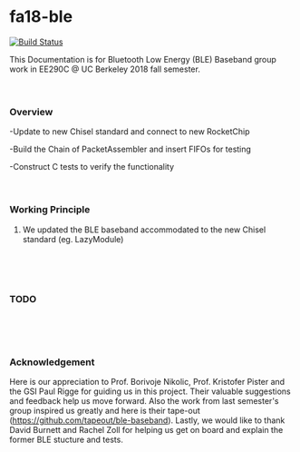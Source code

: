 # fa18-ble

[![Build Status](https://travis-ci.org/ucberkeley-ee290c/fa18-ble.svg?branch=master)](https://travis-ci.org/ucberkeley-ee290c/fa18-ble)

This Documentation is for Bluetooth Low Energy (BLE) Baseband group work in EE290C @ UC Berkeley 2018 fall semester.
<br><br><br>
### Overview
-Update to new Chisel standard and connect to new RocketChip 

-Build the Chain of PacketAssembler and insert FIFOs for testing

-Construct C tests to verify the functionality
<br><br><br>

### Working Principle
1. We updated the BLE baseband accommodated to the new Chisel standard (eg. LazyModule)

<br><br><br>
### TODO
<br><br><br>
### Acknowledgement
Here is our appreciation to Prof. Borivoje Nikolic, Prof. Kristofer Pister and the GSI Paul Rigge for guiding us in this project. Their valuable suggestions and feedback help us move forward. Also the work from last semester's group inspired us greatly and here is their tape-out (https://github.com/tapeout/ble-baseband). Lastly, we would like to thank David Burnett and Rachel Zoll for helping us get on board and explain the former BLE stucture and tests.

